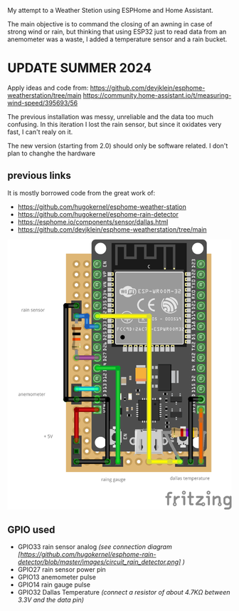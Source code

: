 My attempt to a Weather Stetion using ESPHome and Home Assistant.

The main objective is to command the closing of an awning in case of strong wind or rain, but thinking that using ESP32 just to read data from an anemometer was a waste, I added a temperature sensor and a rain bucket.

# UPDATE SUMMER 2024
Apply ideas and code from:
https://github.com/devjklein/esphome-weatherstation/tree/main
https://community.home-assistant.io/t/measuring-wind-speed/395693/56

The previous installation was messy, unreliable and the data too much confusing.
In this iteration I lost the rain sensor, but since it oxidates very fast, I can't realy on it.

The new version (starting from 2.0) should only be software related. I don't plan to changhe the hardware


## previous links
It is mostly borrowed code from the great work of:
- https://github.com/hugokernel/esphome-weather-station
- https://github.com/hugokernel/esphome-rain-detector
- https://esphome.io/components/sensor/dallas.html
- https://github.com/devjklein/esphome-weatherstation/tree/main


![Schematic](schematic.png)

## GPIO used

- GPIO33 rain sensor analog _(see connection diagram [https://github.com/hugokernel/esphome-rain-detector/blob/master/images/circuit_rain_detector.png] )_
- GPIO27 rain sensor power pin 
- GPIO13 anemometer pulse
- GPIO14 rain gauge pulse
- GPIO32 Dallas Temperature _(connect a resistor of about 4.7KΩ between 3.3V and the data pin)_
